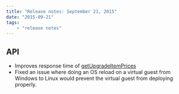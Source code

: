 ```yaml
---
title: "Release notes: September 21, 2015"
date: "2015-09-21"
tags:
    - "release notes"
---
```


## API
+ Improves response time of [getUpgradeItemPrices](http://sldn.softlayer.com/reference/services/SoftLayer_Virtual_Guest/getUpgradeItemPrices)
+ Fixed an issue where doing an OS reload on a virtual guest from Windows to Linux would prevent the virtual guest from deploying properly.